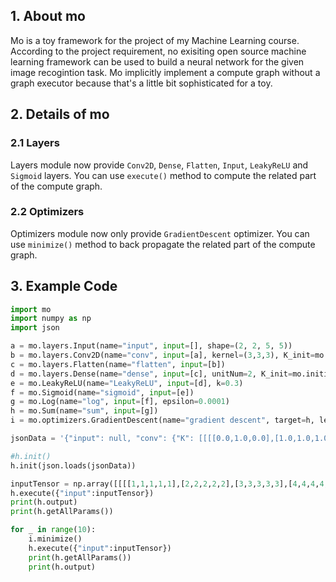 ## 1. About mo
Mo is a toy framework for the project of my Machine Learning course. According to the project requirement, no exisiting open source machine learning framework can be used to build a neural network for the given image recogintion task. Mo implicitly implement a compute graph without a graph executor because that's a little bit sophisticated for a toy.

## 2. Details of mo

### 2.1 Layers
Layers module now provide `Conv2D`, `Dense`, `Flatten`, `Input`, `LeakyReLU` and `Sigmoid` layers. You can use `execute()` method to compute the related part of the compute graph.

### 2.2 Optimizers
Optimizers module now only provide `GradientDescent` optimizer. You can use `minimize()` method to back propagate the related part of the compute graph.

## 3. Example Code
```python
import mo
import numpy as np
import json

a = mo.layers.Input(name="input", input=[], shape=(2, 2, 5, 5))
b = mo.layers.Conv2D(name="conv", input=[a], kernel=(3,3,3), K_init=mo.initializers.UniformRandom(-0.01, 0.01), b_init=mo.initializers.UniformRandom(-0.01, 0.01))
c = mo.layers.Flatten(name="flatten", input=[b])
d = mo.layers.Dense(name="dense", input=[c], unitNum=2, K_init=mo.initializers.UniformRandom(-0.01, 0.01), b_init=mo.initializers.UniformRandom(-0.01, 0.01))
e = mo.LeakyReLU(name="LeakyReLU", input=[d], k=0.3)
f = mo.Sigmoid(name="sigmoid", input=[e])
g = mo.Log(name="log", input=[f], epsilon=0.0001)
h = mo.Sum(name="sum", input=[g])
i = mo.optimizers.GradientDescent(name="gradient descent", target=h, learning_rate=0.001)

jsonData = '{"input": null, "conv": {"K": [[[[0.0,1.0,0.0],[1.0,1.0,1.0],[0.0,1.0,0.0]],[[0.0,1.0,0.0],[1.0,1.0,1.0],[0.0,1.0,0.0]]],[[[0.0,0.0,0.0],[1.0,1.0,1.0],[0.0,0.0,0.0]],[[0.0,0.0,0.0],[1.0,1.0,1.0],[0.0,0.0,0.0]]],[[[0.0,1.0,0.0],[0.0,1.0,0.0],[0.0,1.0,0.0]],[[0.0,1.0,0.0],[0.0,1.0,0.0],[0.0,1.0,0.0]]]], "b": [-1.0,0.0,1.0]}, "flatten": null, "dense": {"K": [[0.001,0.002,0.003,0.004,0.005,0.006,0.007,0.008,0.009,0.01,0.011,0.012,0.013,0.014,0.015,0.016,0.017,0.018,0.019,0.02,0.021,0.022,0.023,0.024,0.025,0.026,0.027],[0.001,0.002,0.003,0.004,0.005,0.006,0.007,0.008,0.009,0.01,0.011,0.012,0.013,0.014,0.015,0.016,0.017,0.018,0.019,0.02,0.021,0.022,0.023,0.024,0.025,0.026,0.027]], "b": [0.001,-0.001]}, "log": null,"sum": null}'

#h.init()
h.init(json.loads(jsonData))

inputTensor = np.array([[[[1,1,1,1,1],[2,2,2,2,2],[3,3,3,3,3],[4,4,4,4,4],[5,5,5,5,5]],[[1,2,3,4,5],[1,2,3,4,5],[1,2,3,4,5],[1,2,3,4,5],[1,2,3,4,5]]],[[[-1,-1,-1,-1,-1],[-2,-2,-2,-2,-2],[-3,-3,-3,-3,-3],[-4,-4,-4,-4,-4],[-5,-5,-5,-5,-5]],[[-1,-2,-3,-4,-5],[-1,-2,-3,-4,-5],[-1,-2,-3,-4,-5],[-1,-2,-3,-4,-5],[-1,-2,-3,-4,-5]]]])
h.execute({"input":inputTensor})
print(h.output)
print(h.getAllParams())

for _ in range(10):
    i.minimize()
    h.execute({"input":inputTensor})
    print(h.getAllParams())
    print(h.output)
```